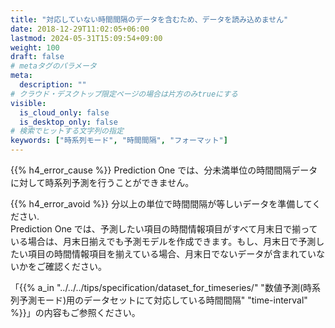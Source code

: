 ```yaml
---
title: "対応していない時間間隔のデータを含むため、データを読み込めません"
date: 2018-12-29T11:02:05+06:00
lastmod: 2024-05-31T15:09:54+09:00
weight: 100
draft: false
# metaタグのパラメータ
meta:
  description: ""
# クラウド・デスクトップ限定ページの場合は片方のみtrueにする
visible:
  is_cloud_only: false
  is_desktop_only: false
# 検索でヒットする文字列の指定
keywords: ["時系列モード", "時間間隔", "フォーマット"]
---
```


{{% h4_error_cause %}}
Prediction One では、分未満単位の時間間隔データに対して時系列予測を行うことができません。

{{% h4_error_avoid %}}
分以上の単位で時間間隔が等しいデータを準備してください.  
Prediction One では、予測したい項目の時間情報項目がすべて月末日で揃っている場合は、月末日揃えでも予測モデルを作成できます。もし、月末日で予測したい項目の時間情報項目を揃えている場合、月末日でないデータが含まれていないかをご確認ください。  
  
「{{% a_in "../../../tips/specification/dataset_for_timeseries/" "数値予測(時系列予測モード)用のデータセットにて対応している時間間隔" "time-interval" %}}」の内容もご参照ください。
